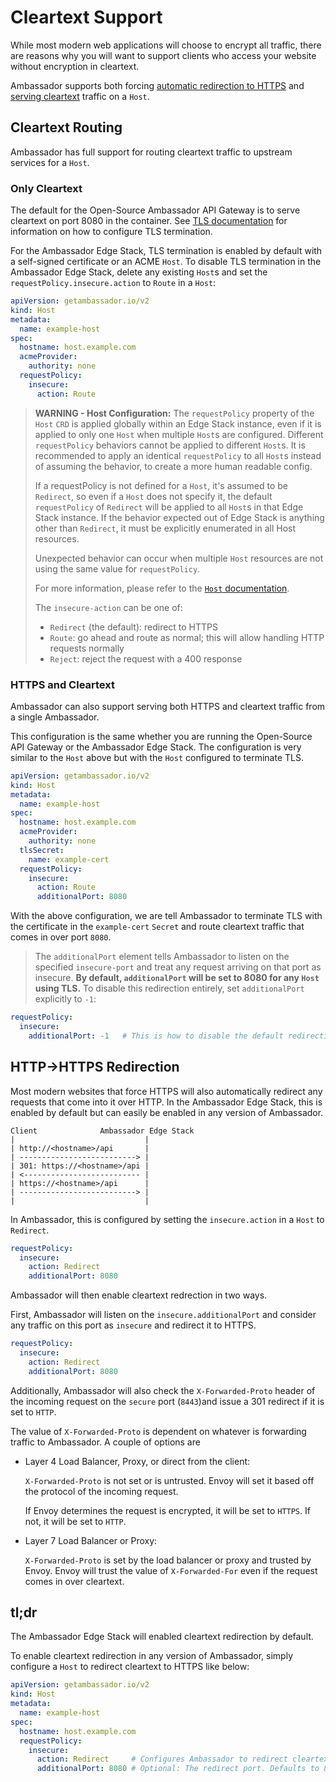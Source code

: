 # Cleartext Support

While most modern web applications will choose to encrypt all traffic, there
are reasons why you will want to support clients who access your website
without encryption in cleartext.

Ambassador supports both forcing 
[automatic redirection to HTTPS](#http-https-redirection) and 
[serving cleartext](#cleartext-routing) traffic on a `Host`.

## Cleartext Routing

Ambassador has full support for routing cleartext traffic to upstream services
for a `Host`.

### Only Cleartext

The default for the Open-Source Ambassador API Gateway is to serve cleartext on
port 8080 in the container. See [TLS documentation](../) for information on
how to configure TLS termination.

For the Ambassador Edge Stack, TLS termination is enabled by default with a
self-signed certificate or an ACME `Host`. To disable TLS termination in the 
Ambassador Edge Stack, delete any existing `Host`s and set the 
`requestPolicy.insecure.action` to `Route` in a `Host`:

```yaml
apiVersion: getambassador.io/v2
kind: Host
metadata:
  name: example-host
spec:
  hostname: host.example.com
  acmeProvider:
    authority: none
  requestPolicy:
    insecure:
      action: Route
```

> **WARNING - Host Configuration:** The `requestPolicy` property of the `Host` `CRD` is applied globally within an Edge Stack instance, even if it is applied to only one `Host` when multiple `Host`s are configured. Different `requestPolicy` behaviors cannot be applied to different `Host`s. It is recommended to apply an identical `requestPolicy` to all `Host`s instead of assuming the behavior, to create a more human readable config. 
> 
> If a requestPolicy is not defined for a `Host`, it's assumed to be `Redirect`, so even if a `Host` does not specify it, the default `requestPolicy` of `Redirect` will be applied to all `Host`s in that Edge Stack instance. If the behavior expected out of Edge Stack is anything other than `Redirect`, it must be explicitly enumerated in all Host resources. 
> 
> Unexpected behavior can occur when multiple `Host` resources are not using the same value for `requestPolicy`. 
> 
> For more information, please refer to the [`Host` documentation](../host-crd#secure-and-insecure-requests).
> 
> The `insecure-action` can be one of:
>
>* `Redirect` (the default): redirect to HTTPS
>* `Route`: go ahead and route as normal; this will allow handling HTTP requests normally
>* `Reject`: reject the request with a 400 response



### HTTPS and Cleartext

Ambassador can also support serving both HTTPS and cleartext traffic from a
single Ambassador.

This configuration is the same whether you are running the Open-Source API 
Gateway or the Ambassador Edge Stack. The configuration is very similar to the
`Host` above but with the `Host` configured to terminate TLS.

```yaml
apiVersion: getambassador.io/v2
kind: Host
metadata:
  name: example-host
spec:
  hostname: host.example.com
  acmeProvider:
    authority: none
  tlsSecret:
    name: example-cert
  requestPolicy:
    insecure:
      action: Route
      additionalPort: 8080
```

With the above configuration, we are tell Ambassador to terminate TLS with the
certificate in the `example-cert` `Secret` and route cleartext traffic that
comes in over port `8080`.

> The `additionalPort` element tells Ambassador to listen on the specified `insecure-port` and treat any request arriving on that port as insecure. **By default, `additionalPort` will be set to 8080 for any `Host` using TLS.** To disable this redirection entirely, set `additionalPort` explicitly to `-1`:
```yaml
requestPolicy:
  insecure:
    additionalPort: -1   # This is how to disable the default redirection from 8080.
```

## HTTP->HTTPS Redirection

Most modern websites that force HTTPS will also automatically redirect any 
requests that come into it over HTTP. In the Ambassador Edge Stack, this is
enabled by default but can easily be enabled in any version of Ambassador.

```
Client              Ambassador Edge Stack
|                             |
| http://<hostname>/api       |
| --------------------------> |
| 301: https://<hostname>/api |
| <-------------------------- |
| https://<hostname>/api      |
| --------------------------> |
|                             |
```

In Ambassador, this is configured by setting the 
`insecure.action` in a `Host` to `Redirect`. 

```yaml
requestPolicy:
  insecure:
    action: Redirect
    additionalPort: 8080
```

Ambassador will then enable cleartext redrection in two ways.

First, Ambassador will listen on the `insecure.additionalPort` and consider any
traffic on this port as `insecure` and redirect it to HTTPS. 

```yaml
requestPolicy:
  insecure:
    action: Redirect
    additionalPort: 8080
```

Additionally, Ambassador will also check the `X-Forwarded-Proto` header of 
the incoming request on the `secure` port (`8443`)and issue a 301 redirect if 
it is set to `HTTP`.

The value of `X-Forwarded-Proto` is dependent on whatever is forwarding traffic
to Ambassador. A couple of options are

- Layer 4 Load Balancer, Proxy, or direct from the client:

   `X-Forwarded-Proto`  is not set or is untrusted. Envoy will set it based 
   off the protocol of the incoming request.

   If Envoy determines the request is encrypted, it will be set to `HTTPS`. If
   not, it will be set to `HTTP`.

- Layer 7 Load Balancer or Proxy:

   `X-Forwarded-Proto` is set by the load balancer or proxy and trusted by
   Envoy. Envoy will trust the value of `X-Forwarded-For` even if the request
   comes in over cleartext.

## tl;dr

The Ambassador Edge Stack will enabled cleartext redirection by default.

To enable cleartext redirection in any version of Ambassador, simply configure
a `Host` to redirect cleartext to HTTPS like below:

```yaml
apiVersion: getambassador.io/v2
kind: Host
metadata:
  name: example-host
spec:
  hostname: host.example.com
  requestPolicy:
    insecure:
      action: Redirect     # Configures Ambassador to redirect cleartext
      additionalPort: 8080 # Optional: The redirect port. Defaults to 8080
```
